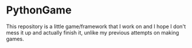 # PythonGame
This repository is a little game/framework that I work on and I hope I don't mess it up and actually finish it, unlike my previous attempts on making games.
